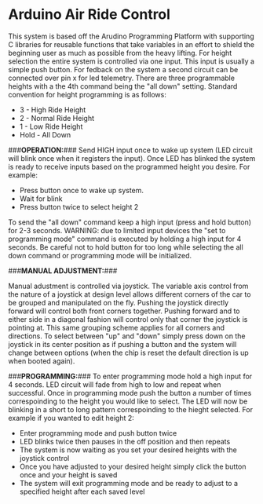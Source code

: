 Arduino Air Ride Control
=========

This system is based off the Arudino Programming Platform with supporting C libraries for reusable functions that take variables in an effort to shield the beginning user as much as possible from the heavy lifting. For height selection the entire system is controlled via one input. This input is usually a simple push button. For fedback on the system a second circuit can be connected over pin x for led telemetry. There are three programmable heights with a the 4th command being the "all down" setting. Standard convention for height programming is as follows:

- 3 - High Ride Height
- 2 - Normal Ride Height
- 1 - Low Ride Height
- Hold - All Down

###**OPERATION:**###
Send HIGH input once to wake up system (LED circuit will blink once when it registers the input). Once LED has blinked the system is ready to receive inputs based on the programmed height you desire. For example:
- Press button once to wake up system.
- Wait for blink
- Press button twice to select height 2

To send the "all down" command keep a high input (press and hold button) for 2-3 seconds. WARNING: due to limited input devices the "set to programming mode" command is executed by holding a high input for 4 seconds. Be careful not to hold button for too long while selecting the all down command or programming mode will be initialized.

###**MANUAL ADJUSTMENT:**###

Manual adustment is controlled via joystick. The variable axis control from the nature of a joystick at design level allows different corners of the car to be grouped and manipulated on the fly. Pushing the joystick directly forward  will control both front corners together. Pushing forward and to either side in a diagonal fashion will control only that corner the joystick is pointing at. This same grouping scheme applies for all corners and directions. To select between "up" and "down" simply press down on the joystick in its center position as if pushing a button and the system will change between options (when the chip is reset the default direction is up when booted again).

###**PROGRAMMING:**###
To enter programming mode hold a high input for 4 seconds. LED circuit will fade from high to low and repeat when successful. Once in programming mode push the button a number of times correspoinding to the height you would like to select. The LED will now be blinking in a short to long pattern correspoinding to the hieght selected. For example if you wanted to edit height 2:

- Enter programming mode and push button twice
- LED blinks twice then pauses in the off position and then repeats
- The system is now waiting as you set your desired heights with the joystick control
- Once you have adjusted to your desired height simply click the button once and your height is saved
- The system will exit programming mode and be ready to adjust to a specified height after each saved level
